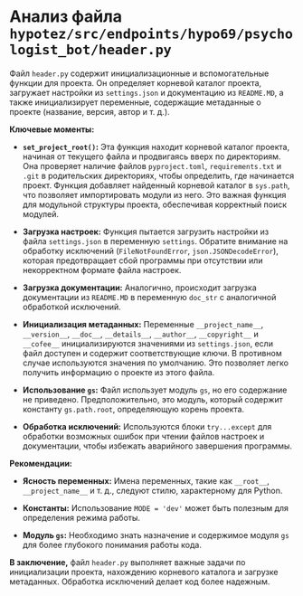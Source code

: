# Анализ файла `hypotez/src/endpoints/hypo69/psychologist_bot/header.py`

Файл `header.py` содержит инициализационные и вспомогательные функции для проекта. Он определяет корневой каталог проекта, загружает настройки из `settings.json` и документацию из `README.MD`, а также инициализирует переменные, содержащие метаданные о проекте (название, версия, автор и т. д.).

**Ключевые моменты:**

* **`set_project_root()`:** Эта функция находит корневой каталог проекта, начиная от текущего файла и продвигаясь вверх по директориям. Она проверяет наличие файлов `pyproject.toml`, `requirements.txt` и `.git` в родительских директориях, чтобы определить, где начинается проект.  Функция добавляет найденный корневой каталог в `sys.path`, что позволяет импортировать модули из него.  Это важная функция для модульной структуры проекта, обеспечивая корректный поиск модулей.

* **Загрузка настроек:** Функция пытается загрузить настройки из файла `settings.json` в переменную `settings`.  Обратите внимание на обработку исключений (`FileNotFoundError`, `json.JSONDecodeError`), которая предотвращает сбой программы при отсутствии или некорректном формате файла настроек.

* **Загрузка документации:** Аналогично, происходит загрузка документации из `README.MD` в переменную `doc_str` с аналогичной обработкой исключений.

* **Инициализация метаданных:**  Переменные `__project_name__`, `__version__`, `__doc__`, `__details__`, `__author__`, `__copyright__` и `__cofee__`  инициализируются значениями из `settings.json`, если файл доступен и содержит соответствующие ключи. В противном случае используются значения по умолчанию.  Это позволяет легко получить информацию о проекте из этого файла.

* **Использование `gs`:**  Файл использует модуль `gs`, но его содержание не приведено.  Предположительно, это модуль, который содержит константу `gs.path.root`, определяющую корень проекта.

* **Обработка исключений:**  Используются блоки `try...except` для обработки возможных ошибок при чтении файлов настроек и документации, чтобы избежать аварийного завершения программы.

**Рекомендации:**

* **Ясность переменных:**  Имена переменных, такие как `__root__`, `__project_name__` и т. д., следуют стилю, характерному для Python.

* **Константы:**  Использование `MODE = 'dev'` может быть полезным для определения режима работы.

* **Модуль `gs`:**  Необходимо знать назначение и содержимое модуля `gs` для более глубокого понимания работы кода.

**В заключение,** файл `header.py` выполняет важные задачи по инициализации проекта, нахождению корневого каталога и загрузке метаданных. Обработка исключений делает код более надежным.